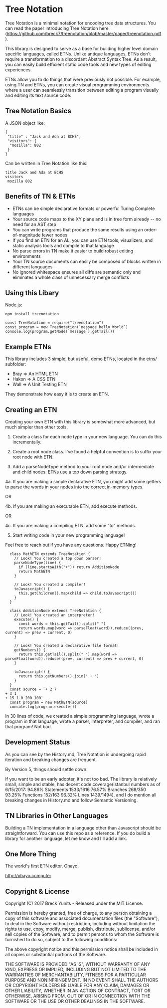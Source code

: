 Tree Notation
=============

Tree Notation is a minimal notation for encoding tree data structures. You can read the paper introducing Tree Notation here (https://github.com/breck7/treenotation/blob/master/paper/treenotation.pdf).

This library is designed to serve as a base for building higher level domain specific languages, called ETNs. Unlike antique languages, ETNs don't require a transformation to a discordant Abstract Syntax Tree. As a result, you can easily build efficient static code tools and new types of editing experiences.

ETNs allow you to do things that were previously not possible. For example, using TN and ETNs, you can create visual programming environments where a user can seamlessly transition between editing a program visually and editing its text source code.


Tree Notation Basics
--------------------

A JSON object like:

    {
     "title" : "Jack and Ada at BCHS",
     "visitors": {
      "mozilla": 802
     }
    }

Can be written in Tree Notation like this:

    title Jack and Ada at BCHS
    visitors
     mozilla 802

Benefits of TN & ETNs
---------------------

- ETNs can be simple declarative formats or powerful Turing Complete languages
- Your source code maps to the XY plane and is in tree form already -- no need for an AST step
- You can write programs that produce the same results using an order-of-magnitude fewer nodes
- If you find an ETN for an AL, you can use ETN tools, visualizers, and static analysis tools and compile to that language
- No parse errors in TN make it easier to build robust editing environments
- Your TN source documents can easily be composed of blocks written in different languages
- No ignored whitespace ensures all diffs are semantic only and eliminates a whole class of unnecessary merge conflicts


Using this Libary
-----------------

Node.js:

    npm install treenotation

    const TreeNotation = require("treenotation")
    const program = new TreeNotation(`message hello World`)
    console.log(program.getNode(`message`).getTail())


Example ETNs
------------

This library includes 3 simple, but useful, demo ETNs, located in the etns/ subfolder:

- Bray => An HTML ETN
- Hakon => A CSS ETN
- Wall => A Unit Testing ETN

They demonstrate how easy it is to create an ETN.

Creating an ETN
---------------

Creating your own ETN with this library is somewhat more advanced, but much simpler than other tools.

1. Create a class for each node type in your new language. You can do this incrementally.

2. Create a root node class. I've found a helpful convention is to suffix your root node with ETN.

3. Add a parseNodeType method to your root node and/or intermediate and child nodes. ETNs use a top down parsing strategy.

4a. If you are making a simple declarative ETN, you might add some getters to parse the words in your nodes into the correct in-memory types.

OR

4b. If you are making an executable ETN, add execute methods.

OR

4c. If you are making a compiling ETN, add some "to" methods.

5. Start writing code in your new programming language!

Feel free to reach out if you have any questions. Happy ETNing!

      class MathETN extends TreeNotation {
        // Look! You created a top down parser!
        parseNodeType(line) {
          if (line.startsWith("+")) return AdditionNode
          return MathETN
        }

        // Look! You created a compiler!
        toJavascript() {
          this.getChildren().map(child => child.toJavascript())
        }
      }

      class AdditionNode extends TreeNotation {
        // Look! You created an interpreter!
        execute() {
          const words = this.getTail().split(" ")
          return words.map(word => parseFloat(word)).reduce((prev, current) => prev + current, 0)
        }

        // Look! You created a declarative file format!
        getNumbers() {
          return this.getTail().split(" ").map(word => parseFloat(word)).reduce((prev, current) => prev + current, 0)
        }

        toJavascript() {
          return this.getNumbers().join(" + ")
        }
      }
      const source = `+ 2 7
    + 3 1
    + 15 1.0 200 100`
      const program = new MathETN(source)
      console.log(program.execute())


In 30 lines of code, we created a simple programming language, wrote a program in that language, wrote a parser, interpreter, and compiler, and ran that program! Not bad.


Development Status
------------------

As you can see by the History.md, Tree Notation is undergoing rapid iteration and breaking changes are frequent.

By Version 5, things should settle down.

If you want to be an early adopter, it's not too bad. The library is relatively small, simple and stable, has decent code coverage(Istanbul numbers as of 6/15/2017: 94.86% Statements 1533/1616 76.57% Branches 268/350 93.25% Functions 152/163 96.32% Lines 1439/1494), and I do mention all breaking changes in History.md and follow Semantic Versioning.

TN Libraries in Other Languages
-------------------------------

Building a TN implementation in a language other than Javascript should be straightforward. You can use this repo
as a reference. If you do build a library for another language, let me know and I'll add a link.


One More Thing
--------------

The world's first ETN editor, Ohayo.

http://ohayo.computer

Copyright & License
-------------------

Copyright (C) 2017 Breck Yunits - Released under the MIT License.

Permission is hereby granted, free of charge, to any person obtaining a copy of this software and associated documentation files (the "Software"), to deal in the Software without restriction, including without limitation the rights to use, copy, modify, merge, publish, distribute, sublicense, and/or sell copies of the Software, and to permit persons to whom the Software is furnished to do so, subject to the following conditions:

The above copyright notice and this permission notice shall be included in all copies or substantial portions of the Software.

THE SOFTWARE IS PROVIDED "AS IS", WITHOUT WARRANTY OF ANY KIND, EXPRESS OR IMPLIED, INCLUDING BUT NOT LIMITED TO THE WARRANTIES OF MERCHANTABILITY, FITNESS FOR A PARTICULAR PURPOSE AND NONINFRINGEMENT. IN NO EVENT SHALL THE AUTHORS OR COPYRIGHT HOLDERS BE LIABLE FOR ANY CLAIM, DAMAGES OR OTHER LIABILITY, WHETHER IN AN ACTION OF CONTRACT, TORT OR OTHERWISE, ARISING FROM, OUT OF OR IN CONNECTION WITH THE SOFTWARE OR THE USE OR OTHER DEALINGS IN THE SOFTWARE.
